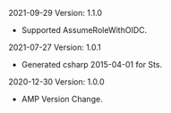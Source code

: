 2021-09-29 Version: 1.1.0
- Supported AssumeRoleWithOIDC.

2021-07-27 Version: 1.0.1
- Generated csharp 2015-04-01 for Sts.

2020-12-30 Version: 1.0.0
- AMP Version Change.

